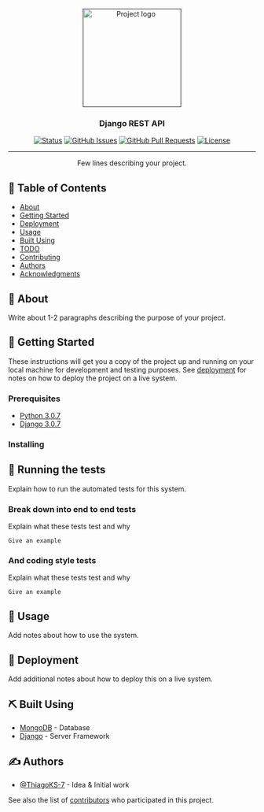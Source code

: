 <p align="center">
  <a href="" rel="noopener">
 <img width=200px height=200px src="https://user-images.githubusercontent.com/83460816/186146785-5aa5403b-9dfb-4bdb-80b5-0d0e4f79dd55.PNG" alt="Project logo"></a>
</p>

<h3 align="center">Django REST API</h3>

<div align="center">

[![Status](https://img.shields.io/badge/status-active-success.svg)]()
[![GitHub Issues](https://img.shields.io/github/issues/ThiagoKS-7/Django-REST.svg)](https://github.com/ThiagoKS-7/Django-REST/issues)
[![GitHub Pull Requests](https://img.shields.io/github/issues-pr/ThiagoKS-7/Django-REST.svg)](https://github.com/ThiagoKS-7/Django-REST/pulls)
[![License](https://img.shields.io/badge/license-MIT-blue.svg)](/LICENSE)

</div>

---

<p align="center"> Few lines describing your project.
    <br> 
</p>

## 📝 Table of Contents

- [About](#about)
- [Getting Started](#getting_started)
- [Deployment](#deployment)
- [Usage](#usage)
- [Built Using](#built_using)
- [TODO](../TODO.md)
- [Contributing](../CONTRIBUTING.md)
- [Authors](#authors)
- [Acknowledgments](#acknowledgement)

## 🧐 About <a name = "about"></a>

Write about 1-2 paragraphs describing the purpose of your project.

## 🏁 Getting Started <a name = "getting_started"></a>

These instructions will get you a copy of the project up and running on your local machine for development and testing purposes. See [deployment](#deployment) for notes on how to deploy the project on a live system.

### Prerequisites

- [Python 3.0.7](https://www.python.org/downloads/release/python-374/)
- [Django 3.0.7](https://github.com/django/django/releases/tag/3.0.7)

### Installing

## 🔧 Running the tests <a name = "tests"></a>

Explain how to run the automated tests for this system.

### Break down into end to end tests

Explain what these tests test and why

```
Give an example
```

### And coding style tests

Explain what these tests test and why

```
Give an example
```

## 🎈 Usage <a name="usage"></a>

Add notes about how to use the system.

## 🚀 Deployment <a name = "deployment"></a>

Add additional notes about how to deploy this on a live system.

## ⛏️ Built Using <a name = "built_using"></a>

- [MongoDB](https://www.mongodb.com/) - Database
- [Django](https://expressjs.com/) - Server Framework

## ✍️ Authors <a name = "authors"></a>

- [@ThiagoKS-7](https://github.com/ThiagoKS-7) - Idea & Initial work

See also the list of [contributors](https://github.com/kylelobo/The-Documentation-Compendium/contributors) who participated in this project.
